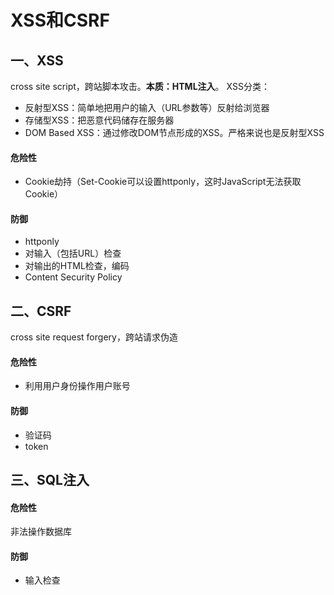 # XSS和CSRF

## 一、XSS

cross site script，跨站脚本攻击。**本质：HTML注入**。
XSS分类：

* 反射型XSS：简单地把用户的输入（URL参数等）反射给浏览器
* 存储型XSS：把恶意代码储存在服务器
* DOM Based XSS：通过修改DOM节点形成的XSS。严格来说也是反射型XSS

#### 危险性

* Cookie劫持（Set-Cookie可以设置httponly，这时JavaScript无法获取Cookie）

#### 防御

* httponly
* 对输入（包括URL）检查
* 对输出的HTML检查，编码
* Content Security Policy

## 二、CSRF

cross site request forgery，跨站请求伪造

#### 危险性

* 利用用户身份操作用户账号

#### 防御

* 验证码
* token

## 三、SQL注入

#### 危险性

非法操作数据库

#### 防御

* 输入检查
